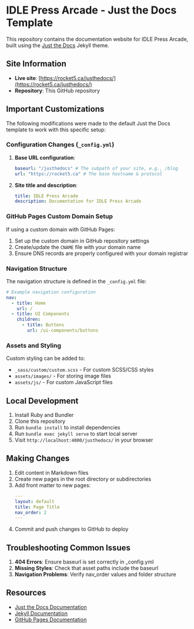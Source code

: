 # IDLE Press Arcade - Just the Docs Template

This repository contains the documentation website for IDLE Press Arcade, built using the [Just the Docs](https://just-the-docs.github.io/just-the-docs/) Jekyll theme.

## Site Information

- **Live site**: [https://rocket5.ca/justhedocs/](https://rocket5.ca/justhedocs/)
- **Repository**: This GitHub repository

## Important Customizations

The following modifications were made to the default Just the Docs template to work with this specific setup:

### Configuration Changes (`_config.yml`)

1. **Base URL configuration**:
   ```yaml
   baseurl: "/justhedocs" # The subpath of your site, e.g., /blog
   url: "https://rocket5.ca" # The base hostname & protocol
   ```

2. **Site title and description**:
   ```yaml
   title: IDLE Press Arcade
   description: Documentation for IDLE Press Arcade
   ```

### GitHub Pages Custom Domain Setup

If using a custom domain with GitHub Pages:

1. Set up the custom domain in GitHub repository settings
2. Create/update the `CNAME` file with your domain name
3. Ensure DNS records are properly configured with your domain registrar

### Navigation Structure

The navigation structure is defined in the `_config.yml` file:

```yaml
# Example navigation configuration
nav:
  - title: Home
    url: /
  - title: UI Components
    children:
      - title: Buttons
        url: /ui-components/buttons
```

### Assets and Styling

Custom styling can be added to:
- `_sass/custom/custom.scss` - For custom SCSS/CSS styles
- `assets/images/` - For storing image files
- `assets/js/` - For custom JavaScript files

## Local Development

1. Install Ruby and Bundler
2. Clone this repository
3. Run `bundle install` to install dependencies
4. Run `bundle exec jekyll serve` to start local server
5. Visit `http://localhost:4000/justhedocs/` in your browser

## Making Changes

1. Edit content in Markdown files
2. Create new pages in the root directory or subdirectories
3. Add front matter to new pages:
   ```yaml
   ---
   layout: default
   title: Page Title
   nav_order: 2
   ---
   ```
4. Commit and push changes to GitHub to deploy

## Troubleshooting Common Issues

1. **404 Errors**: Ensure baseurl is set correctly in _config.yml
2. **Missing Styles**: Check that asset paths include the baseurl
3. **Navigation Problems**: Verify nav_order values and folder structure

## Resources

- [Just the Docs Documentation](https://just-the-docs.github.io/just-the-docs/)
- [Jekyll Documentation](https://jekyllrb.com/docs/)
- [GitHub Pages Documentation](https://docs.github.com/en/pages)
